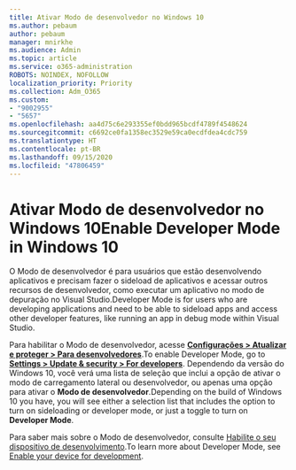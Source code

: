 ```yaml
---
title: Ativar Modo de desenvolvedor no Windows 10
ms.author: pebaum
author: pebaum
manager: mnirkhe
ms.audience: Admin
ms.topic: article
ms.service: o365-administration
ROBOTS: NOINDEX, NOFOLLOW
localization_priority: Priority
ms.collection: Adm_O365
ms.custom:
- "9002955"
- "5657"
ms.openlocfilehash: aa4d75c6e293355ef0bdd965bcdf4789f4548624
ms.sourcegitcommit: c6692ce0fa1358ec3529e59ca0ecdfdea4cdc759
ms.translationtype: HT
ms.contentlocale: pt-BR
ms.lasthandoff: 09/15/2020
ms.locfileid: "47806459"
---
```

# <a name="enable-developer-mode-in-windows-10"></a><span data-ttu-id="6c9a5-102">Ativar Modo de desenvolvedor no Windows 10</span><span class="sxs-lookup"><span data-stu-id="6c9a5-102">Enable Developer Mode in Windows 10</span></span>

<span data-ttu-id="6c9a5-103">O Modo de desenvolvedor é para usuários que estão desenvolvendo aplicativos e precisam fazer o sideload de aplicativos e acessar outros recursos de desenvolvedor, como executar um aplicativo no modo de depuração no Visual Studio.</span><span class="sxs-lookup"><span data-stu-id="6c9a5-103">Developer Mode is for users who are developing applications and need to be able to sideload apps and access other developer features, like running an app in debug mode within Visual Studio.</span></span>

<span data-ttu-id="6c9a5-104">Para habilitar o Modo de desenvolvedor, acesse **[Configurações > Atualizar e proteger > Para desenvolvedores](ms-settings:developers?activationSource=GetHelp)**.</span><span class="sxs-lookup"><span data-stu-id="6c9a5-104">To enable Developer Mode, go to **[Settings > Update & security > For developers](ms-settings:developers?activationSource=GetHelp)**.</span></span> <span data-ttu-id="6c9a5-105">Dependendo da versão do Windows 10, você verá uma lista de seleção que inclui a opção de ativar o modo de carregamento lateral ou desenvolvedor, ou apenas uma opção para ativar o **Modo de desenvolvedor**.</span><span class="sxs-lookup"><span data-stu-id="6c9a5-105">Depending on the build of Windows 10 you have, you will see either a selection list that includes the option to turn on sideloading or developer mode, or just a toggle to turn on **Developer Mode**.</span></span>

<span data-ttu-id="6c9a5-106">Para saber mais sobre o Modo de desenvolvedor, consulte [Habilite o seu dispositivo de desenvolvimento](https://docs.microsoft.com/windows/uwp/get-started/enable-your-device-for-development).</span><span class="sxs-lookup"><span data-stu-id="6c9a5-106">To learn more about Developer Mode, see [Enable your device for development](https://docs.microsoft.com/windows/uwp/get-started/enable-your-device-for-development).</span></span>
